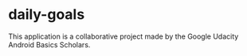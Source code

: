 # daily-goals
This application is a collaborative project made by the Google Udacity Android Basics Scholars.

